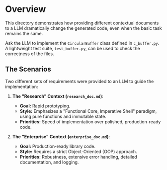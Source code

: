 # Overview

This directory demonstrates how providing different contextual documents to a LLM dramatically change the generated code, even when the basic task remains the same.

Ask the LLM to implement the `CircularBuffer` class defined in `c_buffer.py`. A lightweight test suite, `test_buffer.py`, can be used to check the correctness of the files. 

## The Scenarios

Two different sets of requirements were provided to an LLM to guide the implementation:

1.  **The "Research" Context (`research_doc.md`)**:
    *   **Goal:** Rapid prototyping.
    *   **Style:** Emphasizes a "Functional Core, Imperative Shell" paradigm, using pure functions and immutable state.
    *   **Priorities:** Speed of implementation over polished, production-ready code.

2.  **The "Enterprise" Context (`enterprise_doc.md`)**:
    *   **Goal:** Production-ready library code.
    *   **Style:** Requires a strict Object-Oriented (OOP) approach.
    *   **Priorities:** Robustness, extensive error handling, detailed documentation, and logging.
